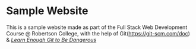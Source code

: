 # Sample Website

This is a sample website made as part of the Full Stack Web Development Course @ Robertson College, 
with the help of Git(https://git-scm.com/doc) & [*Learn Enough Git to Be Dangerous*](https://www.learnenough.com/git-tutorial) 

